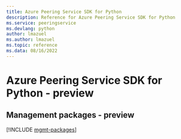 ```yaml
---
title: Azure Peering Service SDK for Python
description: Reference for Azure Peering Service SDK for Python
ms.service: peeringservice
ms.devlang: python
author: lmazuel
ms.author: lmazuel
ms.topic: reference
ms.data: 08/16/2022
---
```

# Azure Peering Service SDK for Python - preview

## Management packages - preview
[!INCLUDE [mgmt-packages](peering-service-mgmt-index.md)]
